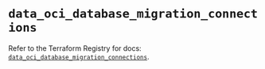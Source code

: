# `data_oci_database_migration_connections`

Refer to the Terraform Registry for docs: [`data_oci_database_migration_connections`](https://registry.terraform.io/providers/oracle/oci/7.19.0/docs/data-sources/database_migration_connections).
